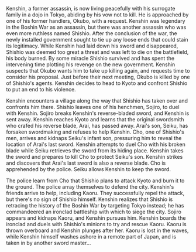 <!-- Rurouni Kenshin: Kyoto Inferno (2014) -->

Kenshin, a former assassin, is now living peacefully with his surrogate family in a dojo in Tokyo, abiding by his vow not to kill. He is approached by one of his former handlers, Okubo, with a request. Kenshin was legendary in the Boshin War as an assassin, but there was another assassin who was even more ruthless named Shishio. After the conclusion of the war, the newly installed government sought to tie up any loose ends that could stain its legitimacy. While Kenshin had laid down his sword and disappeared, Shishio was deemed too great a threat and was left to die on the battlefield, his body burned. By some miracle Shishio survived and has spent the intervening time plotting his revenge on the new government. Kenshin suspects that Okubo wants him to take up killing again, and requests time to consider his proposal. Just before their next meeting, Okubo is killed by one of Shishio's agents. Kenshin decides to head to Kyoto and confront Shishio to put an end to his violence.

Kenshin encounters a village along the way that Shishio has taken over and confronts him there. Shishio leaves one of his henchmen, Sojiro, to duel with Kenshin. Sojiro breaks Kenshin's reverse-bladed sword, and Kenshin is sent away. Kenshin reaches Kyoto and learns that the original swordsmith who crafed his reverse blade, Arai, has passed away. Arai's son, Seiku, has forsaken swordmaking and refuses to help Kenshin. Cho, one of Shishio's men, arrives and kidnaps Seiku's infant son, pressuring him to reveal the location of Arai's last sword. Kenshin attempts to duel Cho with his broken blade while Seiku retrieves the sword from its hiding place. Kenshin takes the sword and prepares to kill Cho to protect Seiku's son. Kenshin strikes and discovers that Arai's last sword is also a reverse blade. Cho is apprehended by the police. Seiku allows Kenshin to keep the sword.

The police learn from Cho that Shishio plans to attack Kyoto and burn it to the ground. The police array themselves to defend the city. Kenshin's friends arrive to help, including Kaoru. They successfully repel the attack, but there's no sign of Shishio himself. Kenshin realizes that Shishio is retracing the history of the Boshin War by targeting Tokyo instead; he has commandeered an ironclad battleship with which to siege the city. Sojiro appears and kidnaps Kaoru, and Kenshin pursues him. Kenshin boards the ironclad and duels with Shishio's minions to try and rescue Kaoru. Kaoru is thrown overboard and Kenshin plunges after her. Kaoru is lost in the waves, while Kenshin himself washes ashore in a remote part of Japan, and is taken in by another sword master...